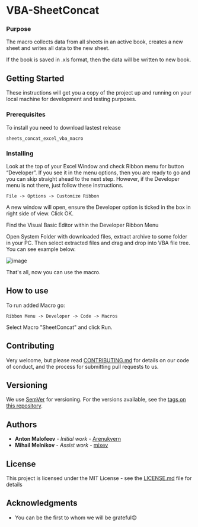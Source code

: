 # VBA-SheetConcat

### Purpose

<p>The macro collects data from all sheets in an active book, creates a new sheet and writes all data to the new sheet.</p>

<p>If the book is saved in .xls format, then the data will be written to new book.</p>

## Getting Started

<p>These instructions will get you a copy of the project up and running on your local machine for development and testing purposes.</p>

### Prerequisites

To install you need to download lastest release

<!-- TODO: need to release 1 version and place link here -->

```
sheets_concat_excel_vba_macro
```

### Installing

Look at the top of your Excel Window and check Ribbon menu for button “Developer”. If you see it in the menu options, then you are ready to go and you can skip straight ahead to the next step. However, if the Developer menu is not there, just follow these instructions.

```
File -> Options -> Customize Ribbon
```

A new window will open, ensure the Developer option is ticked in the box in right side of view.
Click OK.

Find the Visual Basic Editor within the Developer Ribbon Menu

Open System Folder with downloaded files, extract archive to some folder in your PC. Then select extracted files and drag and drop into VBA file tree. You can see example below.

![image](https://user-images.githubusercontent.com/62573386/97121391-ed2cc200-172e-11eb-99d8-85adcface1bc.png)

That's all, now you can use the macro.

## How to use

To run added Macro go:

```
Ribbon Menu -> Developer -> Code -> Macros
```

Select Macro "SheetConcat" and click Run.

## Contributing

<!-- TODO: make contributing file -->

Very welcome, but please read [CONTRIBUTING.md](CONTRIBUTING.md) for details on our code of conduct, and the process for submitting pull requests to us.

## Versioning

We use [SemVer](http://semver.org/) for versioning. For the versions available, see the [tags on this repository](https://github.com/your/project/tags).

## Authors

-   **Anton Malofeev** - _Initial work_ - [Arenukvern](https://github.com/Arenukvern)
-   **Mihail Melnikov** - _Assist work_ - [mixev](https://github.com/mixev)

<!-- See also the list of [contributors](https://github.com/your/project/contributors) who participated in this project. -->

## License

<!-- TODO: edit LICENSE file -->

This project is licensed under the MIT License - see the [LICENSE.md](LICENSE.md) file for details

## Acknowledgments

-   You can be the first to whom we will be grateful😊
